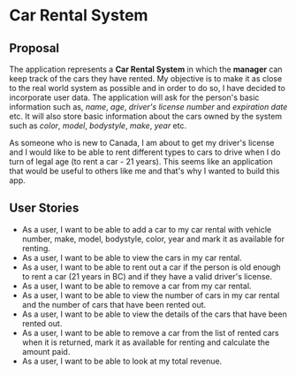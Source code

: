 # Car Rental System

## Proposal

The application represents a **Car Rental System** in which the **manager** can keep track of the cars they have rented. My objective is to make it as close to the real world system as possible and in order to do so, I have decided to incorporate user data. The application will ask for the person's basic information such as, *name*, *age*, *driver's license number* and *expiration date* etc. It will also store basic information about the cars owned by the system such as *color*, *model*, *bodystyle*, *make*, *year* etc. 

As someone who is new to Canada, I am about to get my driver's license and I would like to be able to rent different types to cars to drive when I do turn of legal age (to rent a car - 21 years). This seems like an application that would be useful to others like me and that's why I wanted to build this app.

## User Stories

- As a user, I want to be able to add a car to my car rental with vehicle number, make, model, bodystyle, color, year and mark it as available for renting.
- As a user, I want to be able to view the cars in my car rental.
- As a user, I want to be able to rent out a car if the person is old enough to rent a car (21 years in BC) and if they have a valid driver's license.
- As a user, I want to be able to remove a car from my car rental.
- As a user, I want to be able to view the number of cars in my car rental and the number of cars that have been rented out.
- As a user, I want to be able to view the details of the cars that have been rented out.
- As a user, I want to be able to remove a car from the list of rented cars when it is returned, mark it as available for renting and calculate the amount paid.
- As a user, I want to be able to look at my total revenue.
